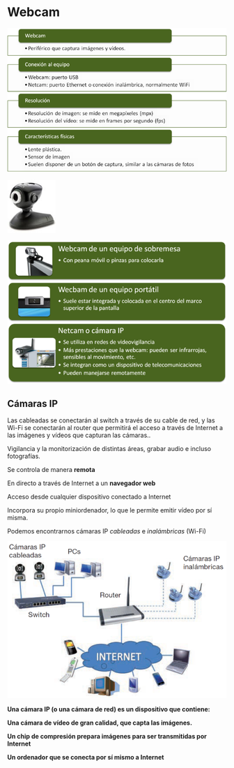 # Webcam

![imagen](img/UD_10_-_Perif%C3%A9ricos_%28tema_completo%29102.png)

![imagen](img/UD_10_-_Perif%C3%A9ricos_%28tema_completo%29103.jpg)

![imagen](img/UD_10_-_Perif%C3%A9ricos_%28tema_completo%29104.png)

## Cámaras IP

Las cableadas se conectarán al switch a través de su cable de red, y las Wi\-Fi se conectarán al router que permitirá el acceso a través de Internet a las imágenes y vídeos que capturan las cámaras\.\.

Vigilancia y la monitorización de distintas áreas, grabar audio e incluso fotografías\.

Se controla de manera  __remota__

En directo a través de Internet a un  __navegador web__

Acceso desde cualquier dispositivo conectado a Internet

Incorpora su propio miniordenador, lo que le permite emitir vídeo por sí misma\.

Podemos encontrarnos cámaras IP  _cableadas_  e  _inalámbricas_  \(Wi\-Fi\)

![imagen](img/UD_10_-_Perif%C3%A9ricos_%28tema_completo%29105.png)

__Una cámara IP \(o una cámara de red\) es un dispositivo que contiene:__

__Una cámara de vídeo de gran calidad, que capta las imágenes\.__

__Un chip de compresión prepara imágenes para ser transmitidas por Internet__

__Un ordenador que se conecta por sí mismo a Internet__
